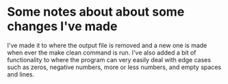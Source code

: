 # Some notes about about some changes I've made

I've made it to where the output file is removed and a new one is made when
ever the make clean command is run. I've also added a bit of functionality to where
the program can very easily deal with edge cases such as zeros, negative numbers, more
or less numbers, and empty spaces and lines.

